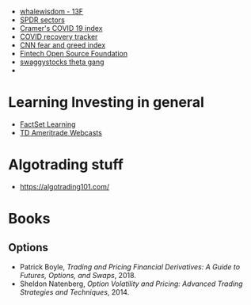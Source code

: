 - [whalewisdom - 13F](https://whalewisdom.com/)
- [SPDR sectors](https://www.sectorspdr.com/sectorspdr/)
- [Cramer's COVID 19 index](https://www.cnbc.com/cramer-covid-19-stocks/)
- [COVID recovery tracker](http://graphics.wsj.com/marketwatch/coronavirus-economic-recovery-tracker/#/)
- [CNN fear and greed index](https://money.cnn.com/data/fear-and-greed/)
- [Fintech Open Source Foundation](https://www.finos.org/)
- [swaggystocks theta gang](https://www.swaggystocks.com/dashboard/stocks/theta-gang)
-  


# Learning Investing in general
- [FactSet Learning](https://learning.factset.com/)
- [TD Ameritrade Webcasts](https://events.thinkorswim.com/#/webcast)



# Algotrading stuff
- https://algotrading101.com/



# Books

## Options
- Patrick Boyle, _Trading and Pricing Financial Derivatives: A Guide to Futures, Options, and Swaps_, 2018.
- Sheldon Natenberg, _Option Volatility and Pricing: Advanced Trading Strategies and Techniques_, 2014.
